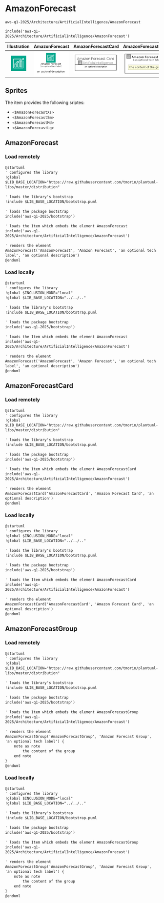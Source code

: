 # AmazonForecast


```text
aws-q1-2025/Architecture/ArtificialIntelligence/AmazonForecast
```

```text
include('aws-q1-2025/Architecture/ArtificialIntelligence/AmazonForecast')
```



| Illustration | AmazonForecast | AmazonForecastCard | AmazonForecastGroup |
| :---: | :---: | :---: | :---: |
| ![illustration for Illustration](../../../aws-q1-2025/Architecture/ArtificialIntelligence/AmazonForecast.png) | ![illustration for AmazonForecast](../../../aws-q1-2025/Architecture/ArtificialIntelligence/AmazonForecast.Local.png) | ![illustration for AmazonForecastCard](../../../aws-q1-2025/Architecture/ArtificialIntelligence/AmazonForecastCard.Local.png) | ![illustration for AmazonForecastGroup](../../../aws-q1-2025/Architecture/ArtificialIntelligence/AmazonForecastGroup.Local.png) |



## Sprites
The item provides the following sriptes:

- `<$AmazonForecastXs>`
- `<$AmazonForecastSm>`
- `<$AmazonForecastMd>`
- `<$AmazonForecastLg>`





## AmazonForecast

### Load remotely
```plantuml
@startuml
' configures the library
!global $LIB_BASE_LOCATION="https://raw.githubusercontent.com/tmorin/plantuml-libs/master/distribution"

' loads the library's bootstrap
!include $LIB_BASE_LOCATION/bootstrap.puml

' loads the package bootstrap
include('aws-q1-2025/bootstrap')

' loads the Item which embeds the element AmazonForecast
include('aws-q1-2025/Architecture/ArtificialIntelligence/AmazonForecast')

' renders the element
AmazonForecast('AmazonForecast', 'Amazon Forecast', 'an optional tech label', 'an optional description')
@enduml
```

### Load locally
```plantuml
@startuml
' configures the library
!global $INCLUSION_MODE="local"
!global $LIB_BASE_LOCATION="../../.."

' loads the library's bootstrap
!include $LIB_BASE_LOCATION/bootstrap.puml

' loads the package bootstrap
include('aws-q1-2025/bootstrap')

' loads the Item which embeds the element AmazonForecast
include('aws-q1-2025/Architecture/ArtificialIntelligence/AmazonForecast')

' renders the element
AmazonForecast('AmazonForecast', 'Amazon Forecast', 'an optional tech label', 'an optional description')
@enduml
```

## AmazonForecastCard

### Load remotely
```plantuml
@startuml
' configures the library
!global $LIB_BASE_LOCATION="https://raw.githubusercontent.com/tmorin/plantuml-libs/master/distribution"

' loads the library's bootstrap
!include $LIB_BASE_LOCATION/bootstrap.puml

' loads the package bootstrap
include('aws-q1-2025/bootstrap')

' loads the Item which embeds the element AmazonForecastCard
include('aws-q1-2025/Architecture/ArtificialIntelligence/AmazonForecast')

' renders the element
AmazonForecastCard('AmazonForecastCard', 'Amazon Forecast Card', 'an optional description')
@enduml
```

### Load locally
```plantuml
@startuml
' configures the library
!global $INCLUSION_MODE="local"
!global $LIB_BASE_LOCATION="../../.."

' loads the library's bootstrap
!include $LIB_BASE_LOCATION/bootstrap.puml

' loads the package bootstrap
include('aws-q1-2025/bootstrap')

' loads the Item which embeds the element AmazonForecastCard
include('aws-q1-2025/Architecture/ArtificialIntelligence/AmazonForecast')

' renders the element
AmazonForecastCard('AmazonForecastCard', 'Amazon Forecast Card', 'an optional description')
@enduml
```

## AmazonForecastGroup

### Load remotely
```plantuml
@startuml
' configures the library
!global $LIB_BASE_LOCATION="https://raw.githubusercontent.com/tmorin/plantuml-libs/master/distribution"

' loads the library's bootstrap
!include $LIB_BASE_LOCATION/bootstrap.puml

' loads the package bootstrap
include('aws-q1-2025/bootstrap')

' loads the Item which embeds the element AmazonForecastGroup
include('aws-q1-2025/Architecture/ArtificialIntelligence/AmazonForecast')

' renders the element
AmazonForecastGroup('AmazonForecastGroup', 'Amazon Forecast Group', 'an optional tech label') {
    note as note
        the content of the group
    end note
}
@enduml
```

### Load locally
```plantuml
@startuml
' configures the library
!global $INCLUSION_MODE="local"
!global $LIB_BASE_LOCATION="../../.."

' loads the library's bootstrap
!include $LIB_BASE_LOCATION/bootstrap.puml

' loads the package bootstrap
include('aws-q1-2025/bootstrap')

' loads the Item which embeds the element AmazonForecastGroup
include('aws-q1-2025/Architecture/ArtificialIntelligence/AmazonForecast')

' renders the element
AmazonForecastGroup('AmazonForecastGroup', 'Amazon Forecast Group', 'an optional tech label') {
    note as note
        the content of the group
    end note
}
@enduml
```

